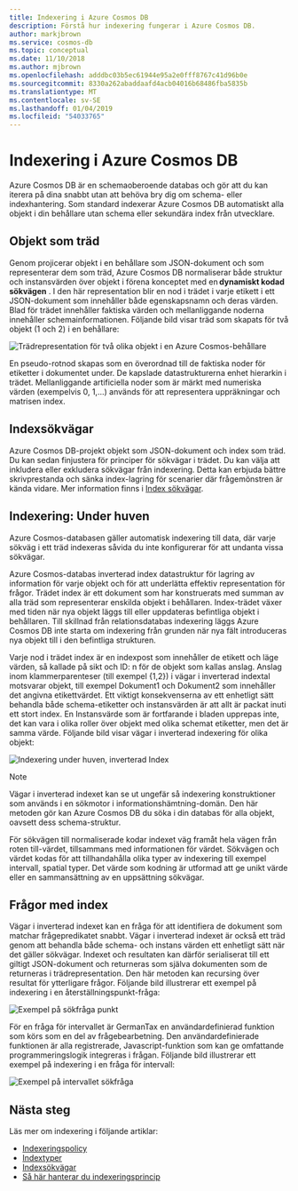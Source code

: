 ```yaml
---
title: Indexering i Azure Cosmos DB
description: Förstå hur indexering fungerar i Azure Cosmos DB.
author: markjbrown
ms.service: cosmos-db
ms.topic: conceptual
ms.date: 11/10/2018
ms.author: mjbrown
ms.openlocfilehash: adddbc03b5ec61944e95a2e0fff8767c41d96b0e
ms.sourcegitcommit: 8330a262abaddaafd4acb04016b68486fba5835b
ms.translationtype: MT
ms.contentlocale: sv-SE
ms.lasthandoff: 01/04/2019
ms.locfileid: "54033765"
---
```

# <a name="indexing-in-azure-cosmos-db"></a>Indexering i Azure Cosmos DB

Azure Cosmos DB är en schemaoberoende databas och gör att du kan iterera på dina snabbt utan att behöva bry dig om schema- eller indexhantering. Som standard indexerar Azure Cosmos DB automatiskt alla objekt i din behållare utan schema eller sekundära index från utvecklare.

## <a name="items-as-trees"></a>Objekt som träd

Genom projicerar objekt i en behållare som JSON-dokument och som representerar dem som träd, Azure Cosmos DB normaliserar både struktur och instansvärden över objekt i förena konceptet med en **dynamiskt kodad sökvägen** . I den här representation blir en nod i trädet i varje etikett i ett JSON-dokument som innehåller både egenskapsnamn och deras värden. Blad för trädet innehåller faktiska värden och mellanliggande noderna innehåller schemainformationen. Följande bild visar träd som skapats för två objekt (1 och 2) i en behållare:

![Trädrepresentation för två olika objekt i en Azure Cosmos-behållare](./media/index-overview/indexing-as-tree.png)

En pseudo-rotnod skapas som en överordnad till de faktiska noder för etiketter i dokumentet under. De kapslade datastrukturerna enhet hierarkin i trädet. Mellanliggande artificiella noder som är märkt med numeriska värden (exempelvis 0, 1,...) används för att representera uppräkningar och matrisen index.

## <a name="index-paths"></a>Indexsökvägar

Azure Cosmos DB-projekt objekt som JSON-dokument och index som träd. Du kan sedan finjustera för principer för sökvägar i trädet. Du kan välja att inkludera eller exkludera sökvägar från indexering. Detta kan erbjuda bättre skrivprestanda och sänka index-lagring för scenarier där frågemönstren är kända vidare. Mer information finns i [Index sökvägar](index-paths.md).

## <a name="indexing-under-the-hood"></a>Indexering: Under huven

Azure Cosmos-databasen gäller automatisk indexering till data, där varje sökväg i ett träd indexeras såvida du inte konfigurerar för att undanta vissa sökvägar.

Azure Cosmos-databas inverterad index datastruktur för lagring av information för varje objekt och för att underlätta effektiv representation för frågor. Trädet index är ett dokument som har konstruerats med summan av alla träd som representerar enskilda objekt i behållaren. Index-trädet växer med tiden när nya objekt läggs till eller uppdateras befintliga objekt i behållaren. Till skillnad från relationsdatabas indexering läggs Azure Cosmos DB inte starta om indexering från grunden när nya fält introduceras nya objekt till i den befintliga strukturen. 

Varje nod i trädet index är en indexpost som innehåller de etikett och läge värden, så kallade på sikt och ID: n för de objekt som kallas anslag. Anslag inom klammerparenteser (till exempel {1,2}) i vägar i inverterad indextal motsvarar objekt, till exempel Dokument1 och Dokument2 som innehåller det angivna etikettvärdet. Ett viktigt konsekvenserna av ett enhetligt sätt behandla både schema-etiketter och instansvärden är att allt är packat inuti ett stort index. En Instansvärde som är fortfarande i bladen upprepas inte, det kan vara i olika roller över objekt med olika schemat etiketter, men det är samma värde. Följande bild visar vägar i inverterad indexering för olika objekt:

![Indexering under huven, inverterad Index](./media/index-overview/inverted-index.png)

> [!NOTE]
> Vägar i inverterad indexet kan se ut ungefär så indexering konstruktioner som används i en sökmotor i informationshämtning-domän. Den här metoden gör kan Azure Cosmos DB du söka i din databas för alla objekt, oavsett dess schema-struktur.

För sökvägen till normaliserade kodar indexet väg framåt hela vägen från roten till-värdet, tillsammans med informationen för värdet. Sökvägen och värdet kodas för att tillhandahålla olika typer av indexering till exempel intervall, spatial typer. Det värde som kodning är utformad att ge unikt värde eller en sammansättning av en uppsättning sökvägar.

## <a name="querying-with-indexes"></a>Frågor med index

Vägar i inverterad indexet kan en fråga för att identifiera de dokument som matchar frågepredikatet snabbt. Vägar i inverterad indexet är också ett träd genom att behandla både schema- och instans värden ett enhetligt sätt när det gäller sökvägar. Indexet och resultaten kan därför serialiserat till ett giltigt JSON-dokument och returneras som själva dokumenten som de returneras i trädrepresentation. Den här metoden kan recursing över resultat för ytterligare frågor. Följande bild illustrerar ett exempel på indexering i en återställningspunkt-fråga:  

![Exempel på sökfråga punkt](./media/index-overview/index-point-query.png)

För en fråga för intervallet är GermanTax en användardefinierad funktion som körs som en del av frågebearbetning. Den användardefinierade funktionen är alla registrerade, Javascript-funktion som kan ge omfattande programmeringslogik integreras i frågan. Följande bild illustrerar ett exempel på indexering i en fråga för intervall:

![Exempel på intervallet sökfråga](./media/index-overview/index-range-query.png)

## <a name="next-steps"></a>Nästa steg

Läs mer om indexering i följande artiklar:

- [Indexeringspolicy](index-policy.md)
- [Indextyper](index-types.md)
- [Indexsökvägar](index-paths.md)
- [Så här hanterar du indexeringsprincip](how-to-manage-indexing-policy.md)
